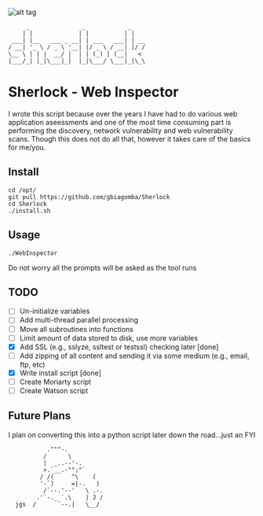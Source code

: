 ![alt tag](http://detective-tours.com/site/assets/files/1104/sherlock-banner.940x258.jpg)
```
     _               _            _    
    | |             | |          | |   
 ___| |__   ___ _ __| | ___   ___| | __
/ __| '_ \ / _ \ '__| |/ _ \ / __| |/ /
\__ \ | | |  __/ |  | | (_) | (__|   < 
|___/_| |_|\___|_|  |_|\___/ \___|_|\_\
```

# Sherlock - Web Inspector
I wrote this script because over the years I have had to do various web application aseessments and one of the most time consuming part is performing the discovery, network vulnerability and web vulnerability scans. Though this does not do all that, however it takes care of the basics for me/you. 

## Install
```
cd /opt/
git pull https://github.com/gbiagomba/Sherlock
cd Sherlock
./install.sh
```

## Usage
```
./WebInspector
```
Do not worry all the prompts will be asked as the tool runs

## TODO
- [ ] Un-initialize variables
- [ ] Add multi-thread parallel processing
- [ ] Move all subroutines into functions
- [ ] Limit amount of data stored to disk, use more variables
- [x] Add SSL (e.g., sslyze, ssltest or testssl) checking later [done]
- [ ] Add zipping of all content and sending it via some medium (e.g., email, ftp, etc)
- [x] Write install script [done]
- [ ] Create Moriarty script
- [ ] Create Watson script 

## Future Plans
I plan on converting this into a python script later down the road...just an FYI

```
           ."""-.
          /      \
          |  _..--'-.
          >.`__.-"";"`
         / /(     ^\    (
         '-`)     =|-.   )
          /`--.'--'   \ .-.
        .'`-._ `.\    | J /
  jgs  /      `--.|   \__/
```